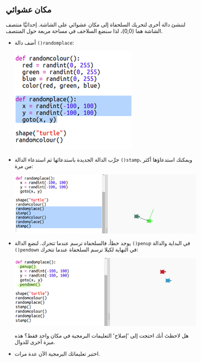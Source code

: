 ## مكان عشوائي



لننشئ دالة أخرى لتحريك السلحفاة إلى مكان عشوائي على الشاشة. إحداثيَّا منتصف الشاشة هما (0,0)، لذا سنضع السلاحف في مساحة مربعة حول المنتصف. 

+ أضف دالة `()randomplace`:

    ![screenshot](images/modern-place-function.png)
    
+ جرِّب الدالة الجديدة باستدعائها ثم استدعاء الدالة `()stamp`، ويمكنك استدعاؤها أكثر من مرة:

    ![screenshot](images/modern-call-place.png)

+ يوجد خطأ، فالسلحفاة ترسم عندما تتحرك. لنضع الدالة `()penup` في البداية والدالة `()pendown` في النهاية لكيلا ترسم السلحفاة عندما تتحرك:

    ![screenshot](images/modern-place-pen.png)
    
    هل لاحظتَ أنك احتجت إلى 'إصلاح' التعليمات البرمجية في مكان واحد فقط؟ هذه ميزة أخرى للدوال. 

+ اختبر تعليماتك البرمجية الآن عدة مرات.



